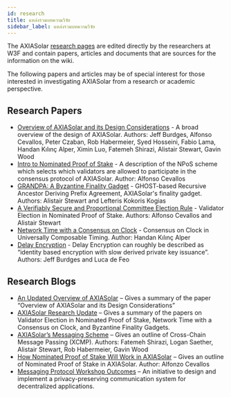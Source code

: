 ```yaml
---
id: research
title: แหล่งรวมบทความวิจัย
sidebar_label: แหล่งรวมบทความวิจัย
---
```


The AXIASolar [research pages](https://research.axiacoin.network) are edited directly by the researchers at W3F and contain papers, articles and documents that are sources for the information on the wiki.

The following papers and articles may be of special interest for those interested in investigating AXIASolar from a research or academic perspective.

## Research Papers

- [Overview of AXIASolar and its Design Considerations](https://arxiv.org/pdf/2005.13456.pdf) - A broad overview of the design of AXIASolar. Authors: Jeff Burdges, Alfonso Cevallos, Peter Czaban, Rob Habermeier, Syed Hosseini, Fabio Lama, Handan Kılınç Alper, Ximin Luo, Fatemeh Shirazi, Alistair Stewart, Gavin Wood
- [Intro to Nominated Proof of Stake](https://research.axiacoin.org/en/latest/axiasolar/NPoS/index.html) - A description of the NPoS scheme which selects which validators are allowed to participate in the consensus protocol of AXIASolar. Author: Alfonso Cevallos
- [GRANDPA: A Byzantine Finality Gadget](https://arxiv.org/abs/2007.01560) - GHOST-based Recursive Ancestor Deriving Prefix Agreement, AXIASolar's finality gadget. Authors: Alistair Stewart and Lefteris Kokoris Kogias
- [A Verifiably Secure and Proportional Committee Election Rule](https://arxiv.org/abs/2004.12990) - Validator Election in Nominated Proof of Stake. Authors: Alfonso Cevallos and Alistair Stewart
- [Network Time with a Consensus on Clock](https://eprint.iacr.org/2019/1348.pdf) - Consensus on Clock in Universally Composable Timing. Author: Handan Kılınç Alper
- [Delay Encryption](https://eprint.iacr.org/2020/638) - Delay Encryption can roughly be described as “identity based encryption with slow derived private key issuance”. Authors: Jeff Burdges and Luca de Feo

## Research Blogs

- [An Updated Overview of AXIASolar](https://axiacoin.network/an-updated-overview-of-axiasolar/) – Gives a summary of the paper “Overview of AXIASolar and its Design Considerations”
- [AXIASolar Research Update](https://axiacoin.network/axiasolar-research-update/) – Gives a summary of the papers on Validator Election in Nominated Proof of Stake, Network Time with a Consensus on Clock, and Byzantine Finality Gadgets.
- [AXIASolar’s Messaging Scheme](https://medium.com/web3foundation/axiasolars-messaging-scheme-b1ec560908b7) – Gives an outline of Cross-Chain Message Passing (XCMP). Authors: Fatemeh Shirazi, Logan Saether, Alistair Stewart, Rob Habermeier, Gavin Wood
- [How Nominated Proof of Stake Will Work in AXIASolar](https://medium.com/web3foundation/how-nominated-proof-of-stake-will-work-in-axiasolar-377d70c6bd43) – Gives an outline of Nominated Proof of Stake in AXIASolar. Author: Alfonzo Cevallos
- [Messaging Protocol Workshop Outcomes](https://medium.com/web3foundation/messaging-protocol-workshop-outcomes-7a827d02a81a) – An initiative to design and implement a privacy-preserving communication system for decentralized applications.
